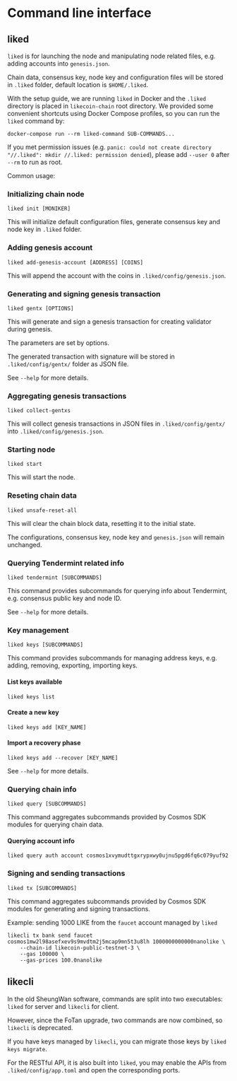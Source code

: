# Command line interface

## liked

`liked` is for launching the node and manipulating node related files, e.g. adding accounts into `genesis.json`.

Chain data, consensus key, node key and configuration files will be stored in `.liked` folder, default location is `$HOME/.liked`.

With the setup guide, we are running `liked` in Docker and the `.liked` directory is placed in `likecoin-chain` root directory. We provided some convenient shortcuts using Docker Compose profiles, so you can run the `liked` command by:

```text
docker-compose run --rm liked-command SUB-COMMANDS...    
```

If you met permission issues \(e.g. `panic: could not create directory "//.liked": mkdir //.liked: permission denied`\), please add `--user 0` after `--rm` to run as root.

Common usage:

### Initializing chain node

```text
liked init [MONIKER]
```

This will initialize default configuration files, generate consensus key and node key in `.liked` folder.

### Adding genesis account

```text
liked add-genesis-account [ADDRESS] [COINS]
```

This will append the account with the coins in `.liked/config/genesis.json`.

### Generating and signing genesis transaction

```text
liked gentx [OPTIONS]
```

This will generate and sign a genesis transaction for creating validator during genesis.

The parameters are set by options.

The generated transaction with signature will be stored in `.liked/config/gentx/` folder as JSON file.

See `--help` for more details.

### Aggregating genesis transactions

```text
liked collect-gentxs
```

This will collect genesis transactions in JSON files in `.liked/config/gentx/` into `.liked/config/genesis.json`.

### Starting node

```text
liked start
```

This will start the node.

### Reseting chain data

```text
liked unsafe-reset-all
```

This will clear the chain block data, resetting it to the initial state.

The configurations, consensus key, node key and `genesis.json` will remain unchanged.

### Querying Tendermint related info

```text
liked tendermint [SUBCOMMANDS]
```

This command provides subcommands for querying info about Tendermint, e.g. consensus public key and node ID.

See `--help` for more details.

### Key management

```text
liked keys [SUBCOMMANDS]
```

This command provides subcommands for managing address keys, e.g. adding, removing, exporting, importing keys.

#### List keys available

```text
liked keys list
```

#### Create a new key

```text
liked keys add [KEY_NAME]
```

#### Import a recovery phase

```text
liked keys add --recover [KEY_NAME]
```

See `--help` for more details.

### Querying chain info

```text
liked query [SUBCOMMANDS]
```

This command aggregates subcommands provided by Cosmos SDK modules for querying chain data.

#### Querying account info

```text
liked query auth account cosmos1xvymudttgxrypxwy0ujnu5pgd6fq6c079yuf92
```

### Signing and sending transactions

```text
liked tx [SUBCOMMANDS]
```

This command aggregates subcommands provided by Cosmos SDK modules for generating and signing transactions.

Example: sending 1000 LIKE from the `faucet` account managed by `liked`

```text
likecli tx bank send faucet cosmos1mw2l98asefxev9s9mvdtm2j5mcap9mn5t3u8lh 1000000000000nanolike \
    --chain-id likecoin-public-testnet-3 \
    --gas 100000 \
    --gas-prices 100.0nanolike
```

## likecli

In the old SheungWan software, commands are split into two executables: `liked` for server and `likecli` for client.

However, since the FoTan upgrade, two commands are now combined, so `likecli` is deprecated.

If you have keys managed by `likecli`, you can migrate those keys by `liked keys migrate`.

For the RESTful API, it is also built into `liked`, you may enable the APIs from `.liked/config/app.toml` and open the corresponding ports.

